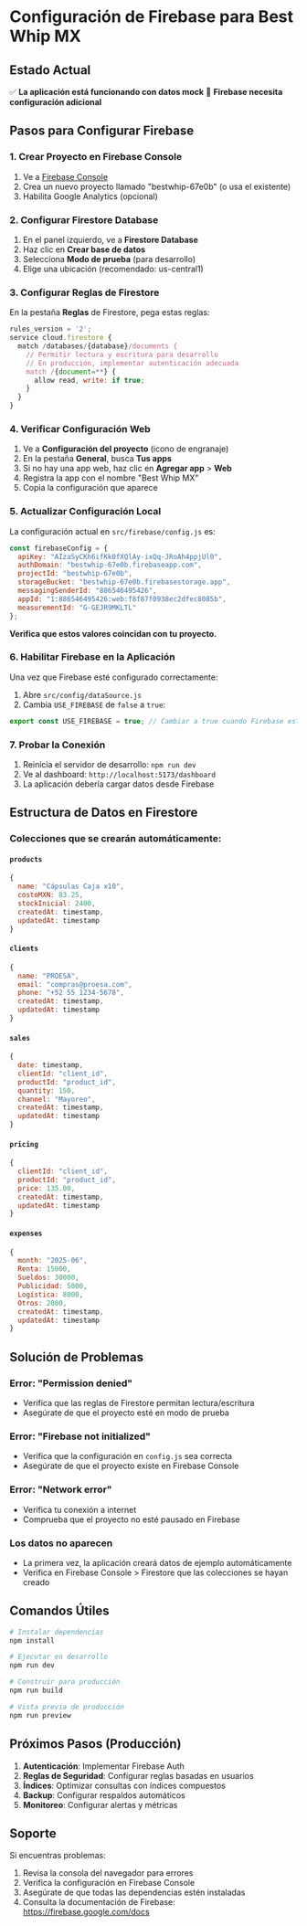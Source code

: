 # Configuración de Firebase para Best Whip MX

## Estado Actual
✅ **La aplicación está funcionando con datos mock**
🔧 **Firebase necesita configuración adicional**

## Pasos para Configurar Firebase

### 1. Crear Proyecto en Firebase Console
1. Ve a [Firebase Console](https://console.firebase.google.com)
2. Crea un nuevo proyecto llamado "bestwhip-67e0b" (o usa el existente)
3. Habilita Google Analytics (opcional)

### 2. Configurar Firestore Database
1. En el panel izquierdo, ve a **Firestore Database**
2. Haz clic en **Crear base de datos**
3. Selecciona **Modo de prueba** (para desarrollo)
4. Elige una ubicación (recomendado: us-central1)

### 3. Configurar Reglas de Firestore
En la pestaña **Reglas** de Firestore, pega estas reglas:

```javascript
rules_version = '2';
service cloud.firestore {
  match /databases/{database}/documents {
    // Permitir lectura y escritura para desarrollo
    // En producción, implementar autenticación adecuada
    match /{document=**} {
      allow read, write: if true;
    }
  }
}
```

### 4. Verificar Configuración Web
1. Ve a **Configuración del proyecto** (ícono de engranaje)
2. En la pestaña **General**, busca **Tus apps**
3. Si no hay una app web, haz clic en **Agregar app** > **Web**
4. Registra la app con el nombre "Best Whip MX"
5. Copia la configuración que aparece

### 5. Actualizar Configuración Local
La configuración actual en `src/firebase/config.js` es:

```javascript
const firebaseConfig = {
  apiKey: "AIzaSyCKh6ifKk0fXQlAy-ixQq-JRoAh4ppjUl0",
  authDomain: "bestwhip-67e0b.firebaseapp.com",
  projectId: "bestwhip-67e0b",
  storageBucket: "bestwhip-67e0b.firebasestorage.app",
  messagingSenderId: "886546495426",
  appId: "1:886546495426:web:f8f87f0938ec2dfec8085b",
  measurementId: "G-GEJR9MKLTL"
};
```

**Verifica que estos valores coincidan con tu proyecto.**

### 6. Habilitar Firebase en la Aplicación
Una vez que Firebase esté configurado correctamente:

1. Abre `src/config/dataSource.js`
2. Cambia `USE_FIREBASE` de `false` a `true`:

```javascript
export const USE_FIREBASE = true; // Cambiar a true cuando Firebase esté listo
```

### 7. Probar la Conexión
1. Reinicia el servidor de desarrollo: `npm run dev`
2. Ve al dashboard: `http://localhost:5173/dashboard`
3. La aplicación debería cargar datos desde Firebase

## Estructura de Datos en Firestore

### Colecciones que se crearán automáticamente:

#### `products`
```javascript
{
  name: "Cápsulas Caja x10",
  costoMXN: 83.25,
  stockInicial: 2400,
  createdAt: timestamp,
  updatedAt: timestamp
}
```

#### `clients`
```javascript
{
  name: "PROESA",
  email: "compras@proesa.com",
  phone: "+52 55 1234-5678",
  createdAt: timestamp,
  updatedAt: timestamp
}
```

#### `sales`
```javascript
{
  date: timestamp,
  clientId: "client_id",
  productId: "product_id",
  quantity: 150,
  channel: "Mayoreo",
  createdAt: timestamp,
  updatedAt: timestamp
}
```

#### `pricing`
```javascript
{
  clientId: "client_id",
  productId: "product_id",
  price: 135.00,
  createdAt: timestamp,
  updatedAt: timestamp
}
```

#### `expenses`
```javascript
{
  month: "2025-06",
  Renta: 15000,
  Sueldos: 30000,
  Publicidad: 5000,
  Logística: 8000,
  Otros: 2000,
  createdAt: timestamp,
  updatedAt: timestamp
}
```

## Solución de Problemas

### Error: "Permission denied"
- Verifica que las reglas de Firestore permitan lectura/escritura
- Asegúrate de que el proyecto esté en modo de prueba

### Error: "Firebase not initialized"
- Verifica que la configuración en `config.js` sea correcta
- Asegúrate de que el proyecto existe en Firebase Console

### Error: "Network error"
- Verifica tu conexión a internet
- Comprueba que el proyecto no esté pausado en Firebase

### Los datos no aparecen
- La primera vez, la aplicación creará datos de ejemplo automáticamente
- Verifica en Firebase Console > Firestore que las colecciones se hayan creado

## Comandos Útiles

```bash
# Instalar dependencias
npm install

# Ejecutar en desarrollo
npm run dev

# Construir para producción
npm run build

# Vista previa de producción
npm run preview
```

## Próximos Pasos (Producción)

1. **Autenticación**: Implementar Firebase Auth
2. **Reglas de Seguridad**: Configurar reglas basadas en usuarios
3. **Índices**: Optimizar consultas con índices compuestos
4. **Backup**: Configurar respaldos automáticos
5. **Monitoreo**: Configurar alertas y métricas

## Soporte

Si encuentras problemas:
1. Revisa la consola del navegador para errores
2. Verifica la configuración en Firebase Console
3. Asegúrate de que todas las dependencias estén instaladas
4. Consulta la documentación de Firebase: https://firebase.google.com/docs
